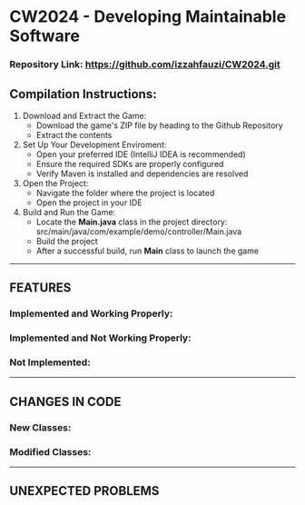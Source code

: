 # CW2024 - Developing Maintainable Software
### Repository Link: https://github.com/izzahfauzi/CW2024.git

## Compilation Instructions:
1. Download and Extract the Game:
   - Download the game's ZIP file by heading to the Github Repository
   - Extract the contents
2. Set Up Your Development Enviroment:
   - Open your preferred IDE (IntelliJ IDEA is recommended)
   - Ensure the required SDKs are properly configured
   - Verify Maven is installed and dependencies are resolved
3. Open the Project:
   - Navigate the folder where the project is located
   - Open the project in your IDE
4. Build and Run the Game:
   - Locate the **Main.java** class in the project directory: src/main/java/com/example/demo/controller/Main.java
   - Build the project
   - After a successful build, run **Main** class to launch the game
---

## FEATURES

### Implemented and Working Properly:

### Implemented and Not Working Properly:

### Not Implemented:

---

## CHANGES IN CODE

### New Classes:

### Modified Classes:

---

## UNEXPECTED PROBLEMS

